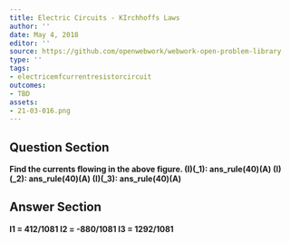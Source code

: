 ```yaml
---
title: Electric Circuits - KIrchhoffs Laws
author: ''
date: May 4, 2018
editor: ''
source: https://github.com/openwebwork/webwork-open-problem-library
type: ''
tags:
- electricemfcurrentresistorcircuit
outcomes:
- TBD
assets:
- 21-03-016.png
---
```


## Question Section 

<b>
Find the currents flowing in the above figure.
(I)(_1):         ans_rule(40)(A)
(I)(_2):         ans_rule(40)(A)
(I)(_3):         ans_rule(40)(A)


## Answer Section

I1 = 412/1081
I2 = -880/1081
I3 = 1292/1081